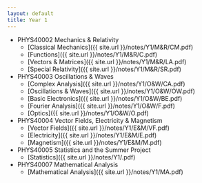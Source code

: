 ```yaml
---
layout: default
title: Year 1
---
```

- PHYS40002 Mechanics & Relativity
  - [Classical Mechanics]({{ site.url }}/notes/Y1/M&R/CM.pdf)
  - [Functions]({{ site.url }}/notes/Y1/M&R/C.pdf)
  - [Vectors & Matrices]({{ site.url }}/notes/Y1/M&R/LA.pdf)
  - [Special Relativity]({{ site.url }}/notes/Y1/M&R/SR.pdf)
- PHYS40003 Oscillations & Waves
  - [Complex Analysis]({{ site.url }}/notes/Y1/O&W/CA.pdf)
  - [Oscillations & Waves]({{ site.url }}/notes/Y1/O&W/OW.pdf)
  - [Basic Electronics]({{ site.url }}/notes/Y1/O&W/BE.pdf)
  - [Fourier Analysis]({{ site.url }}/notes/Y1/O&W/F.pdf)
  - [Optics]({{ site.url }}/notes/Y1/O&W/O.pdf)
- PHYS40004 Vector Fields, Electricity & Magnetism
  - [Vector Fields]({{ site.url }}/notes/Y1/E&M/VF.pdf)
  - [Electricity]({{ site.url }}/notes/Y1/E&M/E.pdf)
  - [Magnetism]({{ site.url }}/notes/Y1/E&M/M.pdf)
- PHYS40005 Statistics and the Summer Project
  - [Statistics]({{ site.url }}/notes/Y1/.pdf)
- PHYS40007 Mathematical Analysis
  - [Mathematical Analysis]({{ site.url }}/notes/Y1/MA.pdf)
